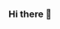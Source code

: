 ### Hi there 👋

<!--
**kasunwanigasekara/kasunwanigasekara** is a ✨ _special_ ✨ repository because its `README.md` (this file) appears on your GitHub profile.

## I'm a software engineer with 6+ years of background in developing production and sales-based applications. I have a Software Engineering degree with 
## second class upper division grade. recently I completed a PHP back-end development course at Jagaad Accedemy and from there got a chance to enhance 
## my technological background in Symfony framework, Git, Docker, Object Oriented Programming, and REST API development. please check my projects which cover different ## aspects of my learnings and abilities in #software development.


- 🔭 I’m currently working on ...
- 🌱 I’m currently learning ...
- 👯 I’m looking to collaborate on ...
- 🤔 I’m looking for help with ...
- 💬 Ask me about ...
- 📫 How to reach me: ...
- 😄 Pronouns: ...
- ⚡ Fun fact: ...
-->
